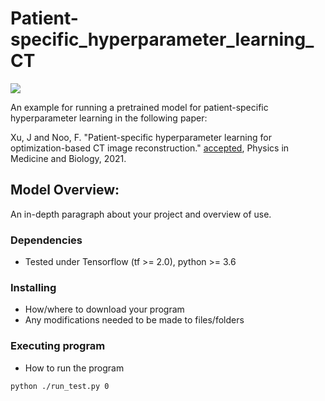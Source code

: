 # Patient-specific_hyperparameter_learning_CT
<a href="https://opensource.org/licenses/MIT"><img src="https://img.shields.io/badge/License-MIT-yellow.svg"></a>

An example for running a pretrained model for patient-specific hyperparameter learning in the following paper:

Xu, J and Noo, F. "Patient-specific hyperparameter learning for optimization-based
CT image reconstruction." [accepted](https://doi.org/10.1088/1361-6560/ac0f9a), Physics in Medicine and Biology, 2021.

## Model Overview:

An in-depth paragraph about your project and overview of use.

### Dependencies

* Tested under Tensorflow (tf >= 2.0), python >= 3.6

### Installing

* How/where to download your program
* Any modifications needed to be made to files/folders

### Executing program

* How to run the program
```
python ./run_test.py 0
```


